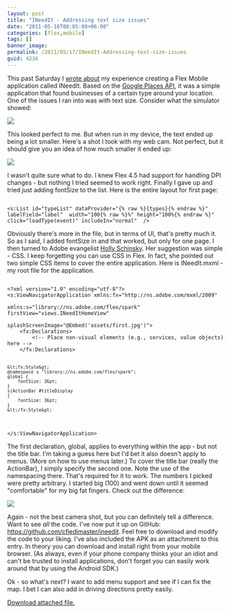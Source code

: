 ```yaml
---
layout: post
title: "INeedIt - Addressing text size issues"
date: "2011-05-18T00:05:00+06:00"
categories: [flex,mobile]
tags: []
banner_image: 
permalink: /2011/05/17/INeedIt-Addressing-text-size-issues
guid: 4236
---
```


This past Saturday I <a href="http://www.raymondcamden.com/index.cfm/2011/5/14/INeedIt--Simple-Flex-Mobile-example">wrote about</a> my experience creating a Flex Mobile application called INeedIt. Based on the <a href="http://code.google.com/apis/maps/documentation/places/">Google Places API</a>, it was a simple application that found businesses of a certain type around your location. One of the issues I ran into was with text size. Consider what the simulator showed:
<!--more-->
<p>

<img src="https://static.raymondcamden.com/images/cfjedi/ScreenClip90.png">

<p>

This looked perfect to me. But when run in my device, the text ended up being a lot smaller. Here's a shot I took with my web cam. Not perfect, but it should give you an idea of how much smaller it ended up:

<p>

<img src="https://static.raymondcamden.com/images/cfjedi/Image.png" />

<p>

I wasn't quite sure what to do. I knew Flex 4.5 had support for handling DPI changes - but nothing I tried seemed to work right. Finally I gave up and tried just adding fontSize to the list. Here is the entire layout for first page:

<p>

<code>
&lt;s:List id="typeList" dataProvider="{% raw %}{types}{% endraw %}" labelField="label"  width="100{% raw %}%" height="100%{% endraw %}" click="loadType(event)" includeIn="normal"  /&gt;
</code>

<p>

Obviously there's more in the file, but in terms of UI, that's pretty much it. So as I said, I added fontSize in and that worked, but only for one page. I then turned to Adobe evangelist <a href="http://devgirl.org/">Holly Schinsky</a>. Her suggestion was simple - CSS. I keep forgetting you can use CSS in Flex. In fact, she pointed out two simple CSS items to cover the entire application. Here is INeedIt.mxml - my root file for the application.

<p>

<code>
&lt;?xml version="1.0" encoding="utf-8"?&gt;
&lt;s:ViewNavigatorApplication xmlns:fx="http://ns.adobe.com/mxml/2009" 
							xmlns:s="library://ns.adobe.com/flex/spark" firstView="views.INeedItHomeView" 
							splashScreenImage="@Embed('assets/first.jpg')"&gt;
	&lt;fx:Declarations&gt;
		&lt;!-- Place non-visual elements (e.g., services, value objects) here --&gt;
	&lt;/fx:Declarations&gt;
	
	&lt;fx:Style&gt;
	@namespace s "library://ns.adobe.com/flex/spark";
	global {
		fontSize: 36pt;
	}
	s|ActionBar #titleDisplay
	{
		fontSize: 36pt;
	}		
	&lt;/fx:Style&gt;
&lt;/s:ViewNavigatorApplication&gt;
</code>

<p>

The first declaration, global, applies to everything within the app - but not the title bar. I'm taking a guess here but I'd bet it also doesn't apply to menus. (More on how to use menus later.) To cover the title bar (really the ActionBar), I simply specify the second one. Note the use of the namespacing there. That's required for it to work. The numbers I picked were pretty arbitrary. I started big (100) and went down until it seemed "comfortable" for my big fat fingers. Check out the difference: 

<p>

<img src="https://static.raymondcamden.com/images/cfjedi/Image2.png" />

<p>

Again - not the best camera shot, but you can definitely tell a difference. Want to see <i>all</i> the code. I've now put it up on GitHub: <a href="https://github.com/cfjedimaster/ineedit">https://github.com/cfjedimaster/ineedit</a>. Feel free to download and modify the code to your liking. I've also included the APK as an attachment to this entry. In theory you can download and install right from your mobile browser. (As always, even if your phone company thinks your an idiot and can't be trusted to install applications, don't forget you can easily work around that by using the Android SDK.)

<p>

Ok - so what's next? I want to add menu support and see if I can fix the map. I bet I can also add in driving directions pretty easily.<p><a href='enclosures/C{% raw %}%3A%{% endraw %}5Chosts{% raw %}%5C2009%{% endraw %}2Ecoldfusionjedi{% raw %}%2Ecom%{% endraw %}5Cenclosures{% raw %}%2FINeedIt%{% endraw %}2Eapk'>Download attached file.</a></p>